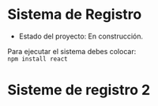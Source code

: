 <h1>Sistema de Registro</h1>

- Estado del proyecto: En construcción.

Para ejecutar el sistema debes colocar:  
```npm install react```   

# Sisteme de registro 2
